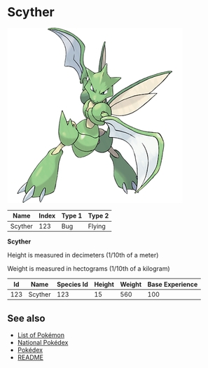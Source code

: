 # Scyther


![Scyther](images/123.png)

| **Name** | **Index** | **Type 1** | **Type 2** |
|----|----|----|----|
| Scyther | 123 | Bug | Flying  |

**Scyther** 


Height is measured in decimeters (1/10th of a meter)

Weight is measured in hectograms (1/10th of a kilogram)

| **Id** | **Name** | **Species Id** | **Height** | **Weight** | **Base Experience** |
|--------|----------|----------------|------------|------------|---------------------|
| 123 | Scyther | 123 | 15 | 560 | 100 |


## See also

- [List of Pokémon](../pokemon.md)
- [National Pokédex](../national_pokedex.md)
- [Pokédex](../pokedex.md)
- [README](../README.md)
